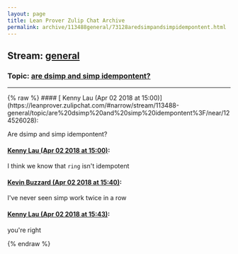 ```yaml
---
layout: page
title: Lean Prover Zulip Chat Archive 
permalink: archive/113488general/73128aredsimpandsimpidempontent.html
---
```


## Stream: [general](https://leanprover-community.github.io/archive/113488general/index.html)
### Topic: [are dsimp and simp idempontent?](https://leanprover-community.github.io/archive/113488general/73128aredsimpandsimpidempontent.html)

---

<base href="https://leanprover.zulipchat.com">
{% raw %}
#### [ Kenny Lau (Apr 02 2018 at 15:00)](https://leanprover.zulipchat.com/#narrow/stream/113488-general/topic/are%20dsimp%20and%20simp%20idempontent%3F/near/124526028):
<p>Are dsimp and simp idempontent?</p>

#### [ Kenny Lau (Apr 02 2018 at 15:00)](https://leanprover.zulipchat.com/#narrow/stream/113488-general/topic/are%20dsimp%20and%20simp%20idempontent%3F/near/124526032):
<p>I think we know that <code>ring</code> isn't idempotent</p>

#### [ Kevin Buzzard (Apr 02 2018 at 15:40)](https://leanprover.zulipchat.com/#narrow/stream/113488-general/topic/are%20dsimp%20and%20simp%20idempontent%3F/near/124527307):
<p>I've never seen simp work twice in a row</p>

#### [ Kenny Lau (Apr 02 2018 at 15:43)](https://leanprover.zulipchat.com/#narrow/stream/113488-general/topic/are%20dsimp%20and%20simp%20idempontent%3F/near/124527378):
<p>you're right</p>


{% endraw %}
